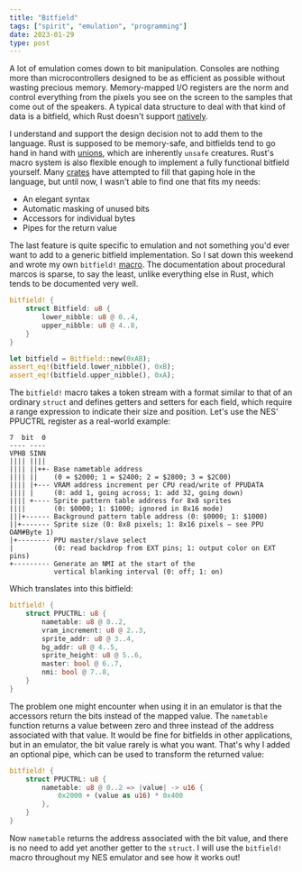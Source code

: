 ```yaml
---
title: "Bitfield"
tags: ["spirit", "emulation", "programming"]
date: 2023-01-29
type: post
---
```

A lot of emulation comes down to bit manipulation. Consoles are nothing more than microcontrollers designed to be as efficient as possible without wasting precious memory. Memory-mapped I/O registers are the norm and control everything from the pixels you see on the screen to the samples that come out of the speakers. A typical data structure to deal with that kind of data is a bitfield, which Rust doesn't support [natively](https://github.com/rust-lang/rfcs/pull/3113).

I understand and support the design decision not to add them to the language. Rust is supposed to be memory-safe, and bitfields tend to go hand in hand with [unions](https://doc.rust-lang.org/reference/items/unions.html), which are inherently `unsafe` creatures. Rust's macro system is also flexible enough to implement a fully functional bitfield yourself. Many [crates](https://immunant.com/blog/2020/01/bitfields/) have attempted to fill that gaping hole in the language, but until now, I wasn't able to find one that fits my needs:

- An elegant syntax
- Automatic masking of unused bits
- Accessors for individual bytes
- Pipes for the return value

The last feature is quite specific to emulation and not something you'd ever want to add to a generic bitfield implementation. So I sat down this weekend and wrote my own `bitfield!` [macro](https://github.com/jsmolka/sandbox-rs/blob/master/bitfield_macro/src/lib.rs). The documentation about procedural marcos is sparse, to say the least, unlike everything else in Rust, which tends to be documented very well.

```rust
bitfield! {
    struct Bitfield: u8 {
        lower_nibble: u8 @ 0..4,
        upper_nibble: u8 @ 4..8,
    }
}

let bitfield = Bitfield::new(0xAB);
assert_eq!(bitfield.lower_nibble(), 0xB);
assert_eq!(bitfield.upper_nibble(), 0xA);
```

The `bitfield!` macro takes a token stream with a format similar to that of an ordinary `struct` and defines getters and setters for each field, which require a range expression to indicate their size and position. Let's use the NES' PPUCTRL register as a real-world example:

```
7  bit  0
---- ----
VPHB SINN
|||| ||||
|||| ||++- Base nametable address
|||| ||    (0 = $2000; 1 = $2400; 2 = $2800; 3 = $2C00)
|||| |+--- VRAM address increment per CPU read/write of PPUDATA
|||| |     (0: add 1, going across; 1: add 32, going down)
|||| +---- Sprite pattern table address for 8x8 sprites
||||       (0: $0000; 1: $1000; ignored in 8x16 mode)
|||+------ Background pattern table address (0: $0000; 1: $1000)
||+------- Sprite size (0: 8x8 pixels; 1: 8x16 pixels – see PPU OAM#Byte 1)
|+-------- PPU master/slave select
|          (0: read backdrop from EXT pins; 1: output color on EXT pins)
+--------- Generate an NMI at the start of the
           vertical blanking interval (0: off; 1: on)
```

Which translates into this bitfield:

```rust
bitfield! {
    struct PPUCTRL: u8 {
        nametable: u8 @ 0..2,
        vram_increment: u8 @ 2..3,
        sprite_addr: u8 @ 3..4,
        bg_addr: u8 @ 4..5,
        sprite_height: u8 @ 5..6,
        master: bool @ 6..7,
        nmi: bool @ 7..8,
    }
}
```

The problem one might encounter when using it in an emulator is that the accessors return the bits instead of the mapped value. The `nametable` function returns a value between zero and three instead of the address associated with that value. It would be fine for bitfields in other applications, but in an emulator, the bit value rarely is what you want. That's why I added an optional pipe, which can be used to transform the returned value:

```rust
bitfield! {
    struct PPUCTRL: u8 {
        nametable: u8 @ 0..2 => |value| -> u16 {
            0x2000 + (value as u16) * 0x400
        },
    }
}
```

Now `nametable` returns the address associated with the bit value, and there is no need to add yet another getter to the `struct`. I will use the `bitfield!` macro throughout my NES emulator and see how it works out!

